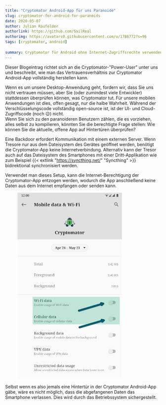 ```yaml
---
title: "Cryptomator Android-App für uns Paranoide"
slug: cryptomator-for-android-for-paranoids
date: 2020-05-07
author: Julian Raufelder
authorlink: https://github.com/SailReal
authorimg: https://avatars0.githubusercontent.com/u/1786772?s=96
tags: [cryptomator, android]

summary: Cryptomator für Android ohne Internet-Zugriffsrechte verwenden, um Hintertüren fast unmöglich zu machen.
---
```


Dieser Blogeintrag richtet sich an die Cryptomator-"Power-User" unter uns und beschreibt, wie man das Vertrauensverhältnis zur Cryptomator Android-App vollständig herstellen kann.

Wenn es um unsere Desktop-Anwendung geht, fordern wir, dass Sie uns nicht vertrauen müssen, aber Sie (oder zumindest viele Entwickler) stattdessen überprüfen können, was Cryptomator tut. Für unsere mobilen Anwendungen ist dies, offen gesagt, nur die halbe Wahrheit. Während der Verschlüsselungscode vollständig open-source ist, ist der UI- und Cloud-Zugriffscode (noch :wink:) nicht.   
Wenn Sie sich zu den paranoideren Benutzern zählen, die es vorziehen, alles selbst zu kompilieren, könnten Sie die berechtigte Frage stellen: Wie können Sie die aktuelle, offene App auf Hintertüren überprüfen?

Eine Backdoor erfordert Kommunikation mit einem externen Server. Wenn Tresore nur aus dem Dateisystem des Gerätes geöffnet werden, benötigt die Cryptomator-App keine Internetverbindung. Alternativ kann der Tresor auch auf das Dateisystem des Smartphones mit einer Dritt-Applikation wie zum Beispiel {{< extlink "https://syncthing.net/" "Syncthing" >}} bidirektional synchronisiert werden.

Verwendet man dieses Setup, kann die Internet-Berechtigung der Cryptomator-App entzogen werden, wodurch die App anschließend keine Daten aus dem Internet empfangen oder senden kann.

<figure class="text-center">
  <img class="inline-block rounded" src="/img/blog/android-for-paranoids-permission.png" alt="Internet-Berechtigung für Cryptomator auf Android entziehen" />
</figure>

Selbst wenn es also jemals eine Hintertür in der Cryptomator Android-App gäbe, wäre es nicht möglich, dass die abgefangenen Daten das Smartphone verlassen. Dies wird durch das Betriebssystem sichergestellt.
